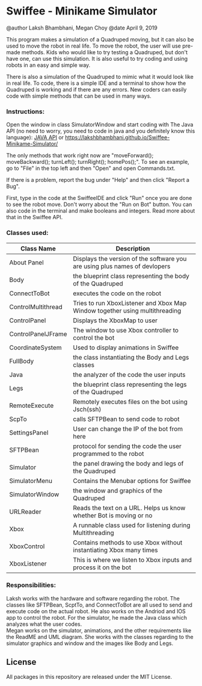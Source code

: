 # Swiffee - Minikame Simulator

@author Laksh Bhambhani, Megan Choy
@date April 9, 2019

This program makes a simulation of a Quadruped moving, but it can also be used to move the robot in real life. To move the robot, the user will use pre-made methods. Kids who would like to try testing a Quadruped, but don't have one, can use this simulation. It is also useful to try coding and using robots in an easy and simple way. 

There is also a simulation of the Quadruped to mimic what it would look like in real life. To code, there is a simple IDE and a terminal to show how the Quadruped is working and if there are any errors. New coders can easily code with simple methods that can be used in many ways.

### Instructions:
Open the window in class SimulatorWindow and start coding with The Java API (no need to worry, you need to code in java and you definitely know this language): <a href=https://lakshbhambhani.github.io/Swiffee-Minikame-Simulator/>JAVA API</a> or https://lakshbhambhani.github.io/Swiffee-Minikame-Simulator/

The only methods that work right now are "moveForward(); moveBackward(); turnLeft(); turnRight(); homePos();". To see an example, go to "File" in the top left and then "Open" and open Commands.txt.

If there is a problem, report the bug under "Help" and then click "Report a Bug".

First, type in the code at the SwiffeeIDE and click "Run" once you are done to see the robot move. Don't worry about the "Run on Bot" button. You can also code in the terminal and make booleans and integers. Read more about that in the Swiffee API.

### Classes used:

| Class Name | Description |
| --- | --- |
| About Panel | Displays the version of the software you are using plus names of devlopers |
| Body | the blueprint class representing the body of the Quadruped |
| ConnectToBot | executes the code on the robot |
| ControlMultithread | Tries to run XboxListener and Xbox Map Window together using multithreading |
| ControlPanel | Displays the XboxMap to user |
| ControlPanelJFrame | The window to use Xbox controller to control the bot |
| CoordinateSystem | Used to display animations in Swiffee |
| FullBody | the class instantiating the Body and Legs classes |
| Java | the analyzer of the code the user inputs |
| Legs | the blueprint class representing the legs of the Quadruped |
| RemoteExecute | Remotely executes files on the bot using Jsch(ssh) |
| ScpTo | calls SFTPBean to send code to robot |
| SettingsPanel | User can change the IP of the bot from here |
| SFTPBean | protocol for sending the code the user programmed to the robot |
| Simulator | the panel drawing the body and legs of the Quadruped |
| SimulatorMenu | Contains the Menubar options for Swiffee |
| SimulatorWindow | the window and graphics of the Quadruped |
| URLReader | Reads the text on a URL. Helps us know whether Bot is moving or no |
| Xbox | A runnable class used for listening during Multithreading |
| XboxControl | Contains methods to use Xbox without instantiating Xbox many times |
| XboxListener | This is where we listen to Xbox inputs and process it on the bot |

### Responsibilities:<br>
Laksh works with the hardware and software regarding the robot. The classes like SFTPBean, ScptTo, and ConnectToBot are all used to send and execute code on the actual robot. He also works on the Andriod and IOS app to control the robot. For the simulator, he made the Java class which analyzes what the user codes. 
<br>
Megan works on the simulator, animations, and the other requirements like the ReadME and UML diagram. She works with the classes regarding to the simulator graphics and window and the images like Body and Legs. 

## License

All packages in this repository are released under the MIT License.
